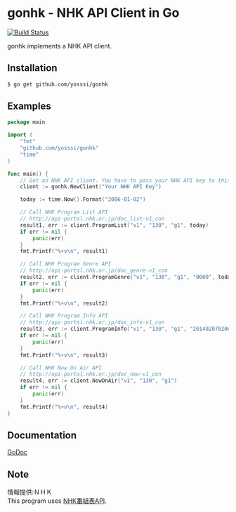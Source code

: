 # gonhk - NHK API Client in Go

[![Build Status](https://travis-ci.org/yosssi/gonhk.png?branch=master)](https://travis-ci.org/yosssi/gonhk)

gonhk implements a NHK API client.

## Installation

```sh
$ go get github.com/yosssi/gonhk
```

## Examples

```go
package main

import (
	"fmt"
	"github.com/yosssi/gonhk"
	"time"
)

func main() {
	// Get an NHK API client. You have to pass your NHK API key to this function.
	client := gonhk.NewClient("Your NHK API Key")

	today := time.Now().Format("2006-01-02")

	// Call NHK Program List API
	// http://api-portal.nhk.or.jp/doc_list-v1_con
	result1, err := client.ProgramList("v1", "130", "g1", today)
	if err != nil {
		panic(err)
	}
	fmt.Printf("%+v\n", result1)

	// Call NHK Program Genre API
	// http://api-portal.nhk.or.jp/doc_genre-v1_con
	result2, err := client.ProgramGenre("v1", "130", "g1", "0000", today)
	if err != nil {
		panic(err)
	}
	fmt.Printf("%+v\n", result2)

	// Call NHK Program Info API
	// http://api-portal.nhk.or.jp/doc_info-v1_con
	result3, err := client.ProgramInfo("v1", "130", "g1", "2014020702065")
	if err != nil {
		panic(err)
	}
	fmt.Printf("%+v\n", result3)

	// Call NHK Now On Air API
	// http://api-portal.nhk.or.jp/doc_now-v1_con
	result4, err := client.NowOnAir("v1", "130", "g1")
	if err != nil {
		panic(err)
	}
	fmt.Printf("%+v\n", result4)
}
```

## Documentation

[GoDoc](http://godoc.org/github.com/yosssi/gonhk)

## Note
情報提供:ＮＨＫ  
This program uses [NHK番組表API](http://api-portal.nhk.or.jp/).
